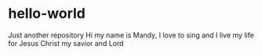 # hello-world
Just another repository
Hi my name is Mandy, I love to sing and I live my life for Jesus Christ my savior and Lord
